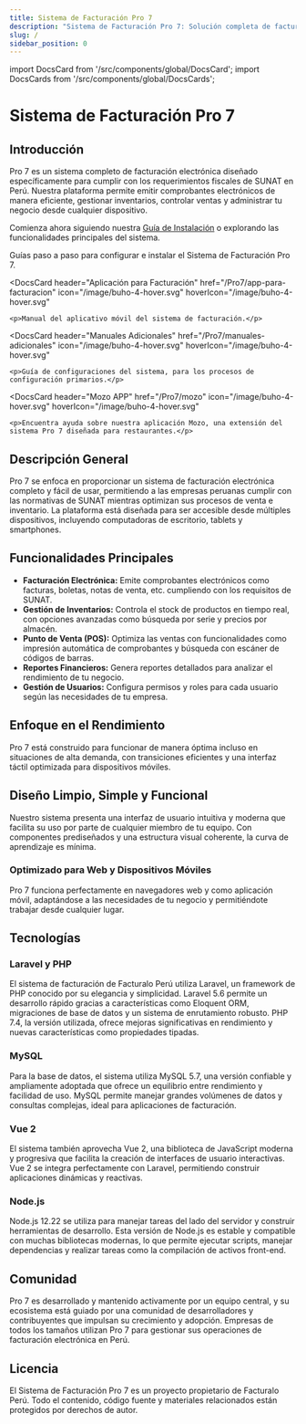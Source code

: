 ```yaml
---
title: Sistema de Facturación Pro 7
description: "Sistema de Facturación Pro 7: Solución completa de facturación electrónica para empresas peruanas que cumple con los requisitos de SUNAT."
slug: /
sidebar_position: 0
---
```


import DocsCard from '/src/components/global/DocsCard';
import DocsCards from '/src/components/global/DocsCards';

# Sistema de Facturación Pro 7

<head>
  <title>Sistema de Facturación Pro 7 - Facturalo Perú</title>
  <meta
    name="description"
    content="Sistema de Facturación Pro 7: Solución completa de facturación electrónica para empresas peruanas que cumple con los requisitos de SUNAT."
  />
</head>

## Introducción

Pro 7 es un sistema completo de facturación electrónica diseñado específicamente para cumplir con los requerimientos fiscales de SUNAT en Perú. Nuestra plataforma permite emitir comprobantes electrónicos de manera eficiente, gestionar inventarios, controlar ventas y administrar tu negocio desde cualquier dispositivo.

Comienza ahora siguiendo nuestra [Guía de Instalación](/Pro7/guias-adicionales/Configuracion-esencial-para-tu-cuenta-de-facturacion) o explorando las funcionalidades principales del sistema.

<DocsCards>
  <DocsCard header="Guía de Instalación" href="/Pro7/instalaciones" icon="/image/buho-4-hover.svg" hoverIcon="/image/buho-4-hover.svg">
    <p>Guías paso a paso para configurar e instalar el Sistema de Facturación Pro 7.</p>
  </DocsCard>

  <DocsCard
    header="Aplicación para Facturación"
    href="/Pro7/app-para-facturacion"
    icon="/image/buho-4-hover.svg"
    hoverIcon="/image/buho-4-hover.svg"
  >
    <p>Manual del aplicativo móvil del sistema de facturación.</p>
  </DocsCard>

  <DocsCard
    header="Manuales Adicionales"
    href="/Pro7/manuales-adicionales"
    icon="/image/buho-4-hover.svg"
    hoverIcon="/image/buho-4-hover.svg"
  >
    <p>Guía de configuraciones del sistema, para los procesos de configuración primarios.</p>
  </DocsCard>

  <DocsCard 
    header="Mozo APP" 
    href="/Pro7/mozo" 
    icon="/image/buho-4-hover.svg" 
    hoverIcon="/image/buho-4-hover.svg"
  >
    <p>Encuentra ayuda sobre nuestra aplicación Mozo, una extensión del sistema Pro 7 diseñada para restaurantes.</p>
  </DocsCard>
</DocsCards>

## Descripción General

Pro 7 se enfoca en proporcionar un sistema de facturación electrónica completo y fácil de usar, permitiendo a las empresas peruanas cumplir con las normativas de SUNAT mientras optimizan sus procesos de venta e inventario. La plataforma está diseñada para ser accesible desde múltiples dispositivos, incluyendo computadoras de escritorio, tablets y smartphones.

## Funcionalidades Principales

- **Facturación Electrónica:** Emite comprobantes electrónicos como facturas, boletas, notas de venta, etc. cumpliendo con los requisitos de SUNAT.
- **Gestión de Inventarios:** Controla el stock de productos en tiempo real, con opciones avanzadas como búsqueda por serie y precios por almacén.
- **Punto de Venta (POS):** Optimiza las ventas con funcionalidades como impresión automática de comprobantes y búsqueda con escáner de códigos de barras.
- **Reportes Financieros:** Genera reportes detallados para analizar el rendimiento de tu negocio.
- **Gestión de Usuarios:** Configura permisos y roles para cada usuario según las necesidades de tu empresa.

## Enfoque en el Rendimiento

Pro 7 está construido para funcionar de manera óptima incluso en situaciones de alta demanda, con transiciones eficientes y una interfaz táctil optimizada para dispositivos móviles.

## Diseño Limpio, Simple y Funcional

Nuestro sistema presenta una interfaz de usuario intuitiva y moderna que facilita su uso por parte de cualquier miembro de tu equipo. Con componentes prediseñados y una estructura visual coherente, la curva de aprendizaje es mínima.

### Optimizado para Web y Dispositivos Móviles

Pro 7 funciona perfectamente en navegadores web y como aplicación móvil, adaptándose a las necesidades de tu negocio y permitiéndote trabajar desde cualquier lugar.

## Tecnologías

### Laravel y PHP

El sistema de facturación de Facturalo Perú utiliza Laravel, un framework de PHP conocido por su elegancia y simplicidad. Laravel 5.6 permite un desarrollo rápido gracias a características como Eloquent ORM, migraciones de base de datos y un sistema de enrutamiento robusto. PHP 7.4, la versión utilizada, ofrece mejoras significativas en rendimiento y nuevas características como propiedades tipadas.

### MySQL

Para la base de datos, el sistema utiliza MySQL 5.7, una versión confiable y ampliamente adoptada que ofrece un equilibrio entre rendimiento y facilidad de uso. MySQL permite manejar grandes volúmenes de datos y consultas complejas, ideal para aplicaciones de facturación.

### Vue 2

El sistema también aprovecha Vue 2, una biblioteca de JavaScript moderna y progresiva que facilita la creación de interfaces de usuario interactivas. Vue 2 se integra perfectamente con Laravel, permitiendo construir aplicaciones dinámicas y reactivas.

### Node.js

Node.js 12.22 se utiliza para manejar tareas del lado del servidor y construir herramientas de desarrollo. Esta versión de Node.js es estable y compatible con muchas bibliotecas modernas, lo que permite ejecutar scripts, manejar dependencias y realizar tareas como la compilación de activos front-end.

## Comunidad

Pro 7 es desarrollado y mantenido activamente por un equipo central, y su ecosistema está guiado por una comunidad de desarrolladores y contribuyentes que impulsan su crecimiento y adopción. Empresas de todos los tamaños utilizan Pro 7 para gestionar sus operaciones de facturación electrónica en Perú.


## Licencia

El Sistema de Facturación Pro 7 es un proyecto propietario de Facturalo Perú. Todo el contenido, código fuente y materiales relacionados están protegidos por derechos de autor.